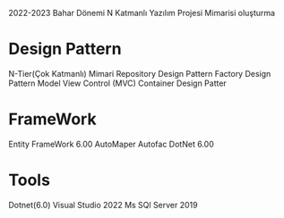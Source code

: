 
2022-2023 Bahar Dönemi N Katmanlı Yazılım Projesi Mimarisi oluşturma


# Design Pattern
N-Tier(Çok Katmanlı) Mimari 
Repository Design Pattern 
Factory Design Pattern
Model View Control (MVC)
Container Design Patter 


# FrameWork
Entity FrameWork 6.00
AutoMaper
Autofac
DotNet 6.00


# Tools
Dotnet(6.0)
Visual Studio 2022
Ms SQl Server 2019
